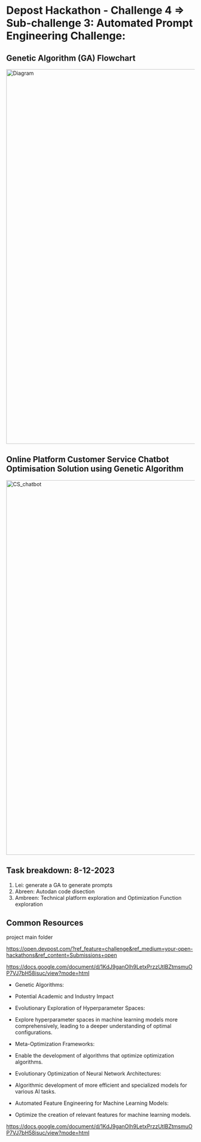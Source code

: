 # Depost Hackathon - Challenge 4 => Sub-challenge 3:  Automated Prompt Engineering Challenge:

## Genetic Algorithm (GA) Flowchart 

<img width="1000" alt="Diagram" src="https://github.com/AbrrenC/Depost_Hackathon/assets/54808990/84d341dc-3699-4734-84b7-571bec8d804a">

## Online Platform Customer Service Chatbot Optimisation Solution using Genetic Algorithm

<img width="1000" alt="CS_chatbot" src="https://github.com/AbrrenC/Depost_Hackathon/assets/54808990/0ebb95a1-84b1-423b-bd09-fa83e15ad823">

## Task breakdown: 8-12-2023

1. Lei:  generate a GA to generate prompts
2. Abreen: Autodan code disection
3. Ambreen: Technical platform exploration and Optimization Function exploration


## Common Resources 
project main folder 

https://open.devpost.com/?ref_feature=challenge&ref_medium=your-open-hackathons&ref_content=Submissions+open

https://docs.google.com/document/d/1KdJ9ganOlh9LetxPrzzUtlBZtmsmuOP7VJ7bH58isuc/view?mode=html


* Genetic Algorithms:

* Potential Academic and Industry Impact

* Evolutionary Exploration of Hyperparameter Spaces:

* Explore hyperparameter spaces in machine learning models more comprehensively, leading to a deeper understanding of optimal configurations.

* Meta-Optimization Frameworks:

* Enable the development of algorithms that optimize optimization algorithms.

* Evolutionary Optimization of Neural Network Architectures:

* Algorithmic development of more efficient and specialized models for various AI tasks.

* Automated Feature Engineering for Machine Learning Models:
* Optimize the creation of relevant features for machine learning models.


https://docs.google.com/document/d/1KdJ9ganOlh9LetxPrzzUtlBZtmsmuOP7VJ7bH58isuc/view?mode=html




